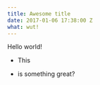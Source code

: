 ```yaml
---
title: Awesome title
date: 2017-01-06 17:38:00 Z
what: wut!
---
```


Hello world!

* This

* is something great?